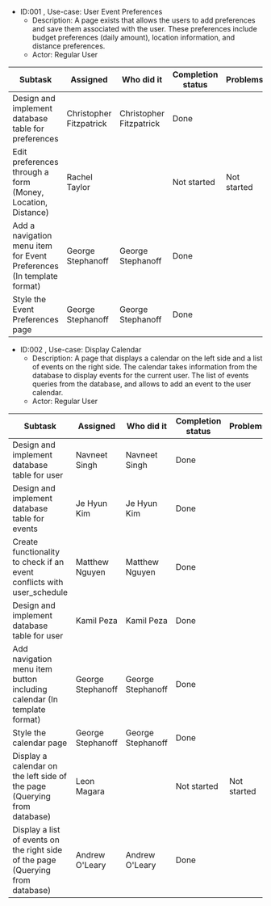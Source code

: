 * ID:001 , Use-case: User Event Preferences
    * Description: A page exists that allows the users to add preferences and save them associated with the user. These preferences include budget preferences (daily amount), location information, and distance preferences.
    * Actor: Regular User
    
| Subtask     | Assigned    | Who did it         | Completion status |  Problems    | 
| ----------- | ----------- | ------------------ | ----------- | ----------- |
| Design and implement database table for preferences |Christopher Fitzpatrick|Christopher Fitzpatrick|Done||
| Edit preferences through a form (Money, Location, Distance) |Rachel Taylor||Not started|Not started|
| Add a navigation menu item for Event Preferences (In template format) |George Stephanoff|George Stephanoff|Done||
| Style the Event Preferences page |George Stephanoff|George Stephanoff|Done||

* ID:002 , Use-case: Display Calendar
    * Description: A page that displays a calendar on the left side and a list of events on the right side. The calendar takes information from the database to display events for the current user. The list of events queries from the database, and allows to add an event to the user calendar.
    * Actor: Regular User

| Subtask     | Assigned    | Who did it  | Completion status |  Problems   | 
| ----------- | ----------- | ------------------ | ----------- | ----------- |
| Design and implement database table for user |Navneet Singh|Navneet Singh|Done||
| Design and implement database table for events |Je Hyun Kim|Je Hyun Kim|Done||
| Create functionality to check if an event conflicts with user_schedule |Matthew Nguyen|Matthew Nguyen|Done||
| Design and implement database table for user |Kamil Peza|Kamil Peza|Done||
| Add navigation menu item button including calendar (In template format) |George Stephanoff|George Stephanoff|Done||
| Style the calendar page |George Stephanoff|George Stephanoff|Done||
| Display a calendar on the left side of the page (Querying from database) |Leon Magara||Not started|Not started|
| Display a list of events on the right side of the page (Querying from database) |Andrew O'Leary|Andrew O'Leary|Done||

